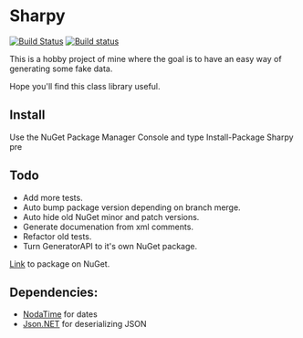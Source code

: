 # Sharpy
[![Build Status](https://travis-ci.org/inputfalken/Sharpy.svg?branch=master)](https://travis-ci.org/inputfalken/Sharpy)
[![Build status](https://ci.appveyor.com/api/projects/status/glb3ouu7afufy54s?svg=true)](https://ci.appveyor.com/project/inputfalken/sharpy)

This is a hobby project of mine where the goal is to have an easy way of generating some fake data.

Hope you'll find this class library useful.
## Install
Use the NuGet Package Manager Console and type Install-Package Sharpy pre

## Todo

* Add more tests.
* Auto bump package version depending on branch merge.
* Auto hide old NuGet minor and patch versions.
* Generate documenation from xml comments.
* Refactor old tests.
* Turn GeneratorAPI to it's own NuGet package.

[Link](https://www.nuget.org/packages/Sharpy/) to package on NuGet.
## Dependencies:

* [NodaTime](https://github.com/nodatime/nodatime) for dates
* [Json.NET](https://github.com/JamesNK/Newtonsoft.Json) for deserializing JSON
